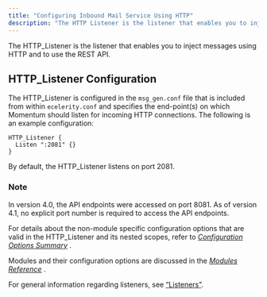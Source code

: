 ```yaml
---
title: "Configuring Inbound Mail Service Using HTTP"
description: "The HTTP Listener is the listener that enables you to inject messages using HTTP and to use the REST API The HTTP Listener is configured in the msg gen conf file that is included from within ecelerity conf and specifies the end point s on which Momentum should listen for..."
---
```



The HTTP_Listener is the listener that enables you to inject messages using HTTP and to use the REST API.

## <a name="http_listener.config"></a> HTTP_Listener Configuration

The HTTP_Listener is configured in the `msg_gen.conf` file that is included from within `ecelerity.conf` and specifies the end-point(s) on which Momentum should listen for incoming HTTP connections. The following is an example configuration:

```
HTTP_Listener {
  Listen ":2081" {}
}
```

By default, the HTTP_Listener listens on port 2081.

### Note

In version 4.0, the API endpoints were accessed on port 8081\. As of version 4.1, no explicit port number is required to access the API endpoints.

For details about the non-module specific configuration options that are valid in the HTTP_Listener and its nested scopes, refer to [*Configuration Options Summary*](/momentum/4/config-options-summary) .

Modules and their configuration options are discussed in the [*Modules Reference*](/momentum/4/modules/) .

For general information regarding listeners, see [“Listeners”](/momentum/4/listeners).